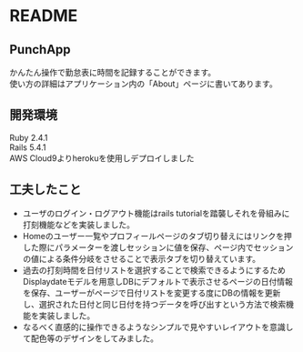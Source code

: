 # README

## PunchApp
かんたん操作で勤怠表に時間を記録することができます。  
使い方の詳細はアプリケーション内の「About」ページに書いてあります。  

## 開発環境
Ruby 2.4.1  
Rails 5.4.1  
AWS Cloud9よりherokuを使用しデプロイしました　　

## 工夫したこと
- ユーザのログイン・ログアウト機能はrails tutorialを踏襲しそれを骨組みに打刻機能などを実装しました。
- Homeのユーザー一覧やプロフィールページのタブ切り替えにはリンクを押した際にパラメーターを渡しセッションに値を保存、ページ内でセッションの値による条件分岐をさせることで表示タブを切り替えています。  
- 過去の打刻時間を日付リストを選択することで検索できるようにするためDisplaydateモデルを用意しDBにデフォルトで表示させるページの日付情報を保存、ユーザーがページで日付リストを変更する度にDBの情報を更新し、選択された日付と同じ日付を持つデータを呼び出すという方法で検索機能を実装しました。
- なるべく直感的に操作できるようなシンプルで見やすいレイアウトを意識して配色等のデザインをしてみました。
